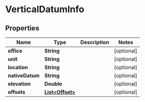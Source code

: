 

# VerticalDatumInfo


## Properties

| Name | Type | Description | Notes |
|------------ | ------------- | ------------- | -------------|
|**office** | **String** |  |  [optional] |
|**unit** | **String** |  |  [optional] |
|**location** | **String** |  |  [optional] |
|**nativeDatum** | **String** |  |  [optional] |
|**elevation** | **Double** |  |  [optional] |
|**offsets** | [**List&lt;Offset&gt;**](Offset.md) |  |  [optional] |



